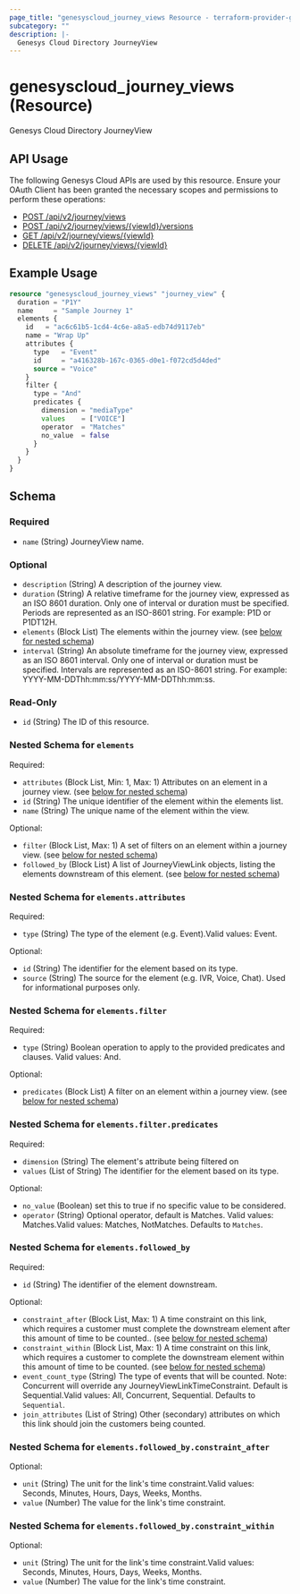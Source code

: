 ```yaml
---
page_title: "genesyscloud_journey_views Resource - terraform-provider-genesyscloud"
subcategory: ""
description: |-
  Genesys Cloud Directory JourneyView
---
```

# genesyscloud_journey_views (Resource)

Genesys Cloud Directory JourneyView

## API Usage
The following Genesys Cloud APIs are used by this resource. Ensure your OAuth Client has been granted the necessary scopes and permissions to perform these operations:

* [POST /api/v2/journey/views](https://developer.genesys.cloud/platform/preview-apis#post-api-v2-journey-views)
* [POST /api/v2/journey/views/{viewId}/versions](https://developer.genesys.cloud/platform/preview-apis#post-api-v2-journey-views--viewId--versions)
* [GET /api/v2/journey/views/{viewId}](https://developer.genesys.cloud/platform/preview-apis#get-api-v2-journey-views--viewId-)
* [DELETE /api/v2/journey/views/{viewId}](https://developer.genesys.cloud/platform/preview-apis#delete-api-v2-journey-views--viewId-)

## Example Usage

```terraform
resource "genesyscloud_journey_views" "journey_view" {
  duration = "P1Y"
  name     = "Sample Journey 1"
  elements {
    id   = "ac6c61b5-1cd4-4c6e-a8a5-edb74d9117eb"
    name = "Wrap Up"
    attributes {
      type   = "Event"
      id     = "a416328b-167c-0365-d0e1-f072cd5d4ded"
      source = "Voice"
    }
    filter {
      type = "And"
      predicates {
        dimension = "mediaType"
        values    = ["VOICE"]
        operator  = "Matches"
        no_value  = false
      }
    }
  }
}
```

<!-- schema generated by tfplugindocs -->
## Schema

### Required

- `name` (String) JourneyView name.

### Optional

- `description` (String) A description of the journey view.
- `duration` (String) A relative timeframe for the journey view, expressed as an ISO 8601 duration. Only one of interval or duration must be specified. Periods are represented as an ISO-8601 string. For example: P1D or P1DT12H.
- `elements` (Block List) The elements within the journey view. (see [below for nested schema](#nestedblock--elements))
- `interval` (String) An absolute timeframe for the journey view, expressed as an ISO 8601 interval. Only one of interval or duration must be specified. Intervals are represented as an ISO-8601 string. For example: YYYY-MM-DDThh:mm:ss/YYYY-MM-DDThh:mm:ss.

### Read-Only

- `id` (String) The ID of this resource.

<a id="nestedblock--elements"></a>
### Nested Schema for `elements`

Required:

- `attributes` (Block List, Min: 1, Max: 1) Attributes on an element in a journey view. (see [below for nested schema](#nestedblock--elements--attributes))
- `id` (String) The unique identifier of the element within the elements list.
- `name` (String) The unique name of the element within the view.

Optional:

- `filter` (Block List, Max: 1) A set of filters on an element within a journey view. (see [below for nested schema](#nestedblock--elements--filter))
- `followed_by` (Block List) A list of JourneyViewLink objects, listing the elements downstream of this element. (see [below for nested schema](#nestedblock--elements--followed_by))

<a id="nestedblock--elements--attributes"></a>
### Nested Schema for `elements.attributes`

Required:

- `type` (String) The type of the element (e.g. Event).Valid values: Event.

Optional:

- `id` (String) The identifier for the element based on its type.
- `source` (String) The source for the element (e.g. IVR, Voice, Chat). Used for informational purposes only.


<a id="nestedblock--elements--filter"></a>
### Nested Schema for `elements.filter`

Required:

- `type` (String) Boolean operation to apply to the provided predicates and clauses. Valid values: And.

Optional:

- `predicates` (Block List) A filter on an element within a journey view. (see [below for nested schema](#nestedblock--elements--filter--predicates))

<a id="nestedblock--elements--filter--predicates"></a>
### Nested Schema for `elements.filter.predicates`

Required:

- `dimension` (String) The element's attribute being filtered on
- `values` (List of String) The identifier for the element based on its type.

Optional:

- `no_value` (Boolean) set this to true if no specific value to be considered.
- `operator` (String) Optional operator, default is Matches. Valid values: Matches.Valid values: Matches, NotMatches. Defaults to `Matches`.



<a id="nestedblock--elements--followed_by"></a>
### Nested Schema for `elements.followed_by`

Required:

- `id` (String) The identifier of the element downstream.

Optional:

- `constraint_after` (Block List, Max: 1) A time constraint on this link, which requires a customer must complete the downstream element after this amount of time to be counted.. (see [below for nested schema](#nestedblock--elements--followed_by--constraint_after))
- `constraint_within` (Block List, Max: 1) A time constraint on this link, which requires a customer to complete the downstream element within this amount of time to be counted. (see [below for nested schema](#nestedblock--elements--followed_by--constraint_within))
- `event_count_type` (String) The type of events that will be counted. Note: Concurrent will override any JourneyViewLinkTimeConstraint. Default is Sequential.Valid values: All, Concurrent, Sequential. Defaults to `Sequential`.
- `join_attributes` (List of String) Other (secondary) attributes on which this link should join the customers being counted.

<a id="nestedblock--elements--followed_by--constraint_after"></a>
### Nested Schema for `elements.followed_by.constraint_after`

Optional:

- `unit` (String) The unit for the link's time constraint.Valid values: Seconds, Minutes, Hours, Days, Weeks, Months.
- `value` (Number) The value for the link's time constraint.


<a id="nestedblock--elements--followed_by--constraint_within"></a>
### Nested Schema for `elements.followed_by.constraint_within`

Optional:

- `unit` (String) The unit for the link's time constraint.Valid values: Seconds, Minutes, Hours, Days, Weeks, Months.
- `value` (Number) The value for the link's time constraint.

